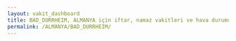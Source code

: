 ```yaml
---
layout: vakit_dashboard
title: BAD_DURRHEIM, ALMANYA için iftar, namaz vakitleri ve hava durumu - ilçe/eyalet seç
permalink: /ALMANYA/BAD_DURRHEIM/
---
```


<script type="text/javascript">
  var GLOBAL_COUNTRY = 'ALMANYA';
  var GLOBAL_CITY = 'BAD_DURRHEIM';
  var GLOBAL_STATE = '';
  var lat = 72;
  var lon = 21;
</script>
